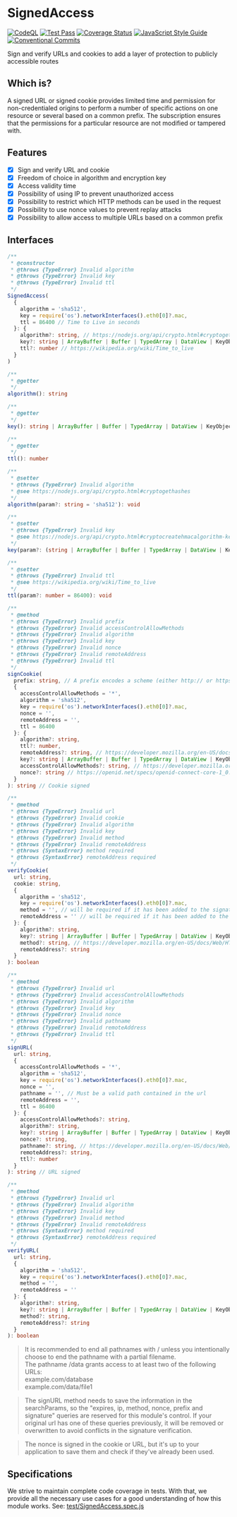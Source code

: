 # SignedAccess
[![CodeQL](https://github.com/JadsonLucena/SignedAccess.js/actions/workflows/github-code-scanning/codeql/badge.svg)](https://github.com/JadsonLucena/SignedAccess.js/actions/workflows/github-code-scanning/codeql)
[![Test Pass](https://github.com/JadsonLucena/SignedAccess.js/workflows/Tests/badge.svg)](https://github.com/JadsonLucena/SignedAccess.js/actions?workflow=Tests)
[![Coverage Status](https://coveralls.io/repos/github/JadsonLucena/SignedAccess.js/badge.svg)](https://coveralls.io/github/JadsonLucena/SignedAccess.js)
[![JavaScript Style Guide](https://img.shields.io/badge/code_style-standard-brightgreen.svg)](https://standardjs.com)
[![Conventional Commits](https://img.shields.io/badge/Conventional%20Commits-1.0.0-%23FE5196?logo=conventionalcommits&logoColor=white)](https://conventionalcommits.org)

Sign and verify URLs and cookies to add a layer of protection to publicly accessible routes

## Which is?
A signed URL or signed cookie provides limited time and permission for non-credentialed origins to perform a number of specific actions on one resource or several based on a common prefix.
The subscription ensures that the permissions for a particular resource are not modified or tampered with.

## Features
- [x] Sign and verify URL and cookie
- [x] Freedom of choice in algorithm and encryption key
- [x] Access validity time
- [x] Possibility of using IP to prevent unauthorized access
- [x] Possibility to restrict which HTTP methods can be used in the request
- [x] Possibility to use nonce values to prevent replay attacks
- [x] Possibility to allow access to multiple URLs based on a common prefix

## Interfaces
```typescript
/**
 * @constructor
 * @throws {TypeError} Invalid algorithm
 * @throws {TypeError} Invalid key
 * @throws {TypeError} Invalid ttl
 */
SignedAccess(
  {
    algorithm = 'sha512',
    key = require('os').networkInterfaces().eth0[0]?.mac,
    ttl = 86400 // Time to Live in seconds
  }: {
    algorithm?: string, // https://nodejs.org/api/crypto.html#cryptogethashes
    key?: string | ArrayBuffer | Buffer | TypedArray | DataView | KeyObject | CryptoKey, // https://nodejs.org/api/crypto.html#cryptocreatehmacalgorithm-key-options
    ttl?: number // https://wikipedia.org/wiki/Time_to_live
  }
)
```

```typescript
/**
 * @getter
 */
algorithm(): string

/**
 * @getter
 */
key(): string | ArrayBuffer | Buffer | TypedArray | DataView | KeyObject | CryptoKey

/**
 * @getter
 */
ttl(): number
```

```typescript
/**
 * @setter
 * @throws {TypeError} Invalid algorithm
 * @see https://nodejs.org/api/crypto.html#cryptogethashes
 */
algorithm(param?: string = 'sha512'): void

/**
 * @setter
 * @throws {TypeError} Invalid key
 * @see https://nodejs.org/api/crypto.html#cryptocreatehmacalgorithm-key-options
 */
key(param?: (string | ArrayBuffer | Buffer | TypedArray | DataView | KeyObject | CryptoKey) = require('os').networkInterfaces().eth0[0]?.mac): void

/**
 * @setter
 * @throws {TypeError} Invalid ttl
 * @see https://wikipedia.org/wiki/Time_to_live
 */
ttl(param?: number = 86400): void
```

```typescript
/**
 * @method
 * @throws {TypeError} Invalid prefix
 * @throws {TypeError} Invalid accessControlAllowMethods
 * @throws {TypeError} Invalid algorithm
 * @throws {TypeError} Invalid key
 * @throws {TypeError} Invalid nonce
 * @throws {TypeError} Invalid remoteAddress
 * @throws {TypeError} Invalid ttl
 */
signCookie(
  prefix: string, // A prefix encodes a scheme (either http:// or https://), FQDN, and an optional path. Ending the path with a / is optional but recommended. The prefix shouldn't include query parameters or fragments such as ? or #.
  {
    accessControlAllowMethods = '*',
    algorithm = 'sha512',
    key = require('os').networkInterfaces().eth0[0]?.mac,
    nonce = '',
    remoteAddress = '',
    ttl = 86400
  }: {
    algorithm?: string,
    ttl?: number,
    remoteAddress?: string, // https://developer.mozilla.org/en-US/docs/Glossary/IP_Address
    key?: string | ArrayBuffer | Buffer | TypedArray | DataView | KeyObject | CryptoKey,
    accessControlAllowMethods?: string, // https://developer.mozilla.org/en-US/docs/Web/HTTP/Headers/Access-Control-Allow-Methods
    nonce?: string // https://openid.net/specs/openid-connect-core-1_0.html#NonceNotes
  }
): string // Cookie signed

/**
 * @method
 * @throws {TypeError} Invalid url
 * @throws {TypeError} Invalid cookie
 * @throws {TypeError} Invalid algorithm
 * @throws {TypeError} Invalid key
 * @throws {TypeError} Invalid method
 * @throws {TypeError} Invalid remoteAddress
 * @throws {SyntaxError} method required
 * @throws {SyntaxError} remoteAddress required
 */
verifyCookie(
  url: string,
  cookie: string,
  {
    algorithm = 'sha512',
    key = require('os').networkInterfaces().eth0[0]?.mac,
    method = '', // will be required if it has been added to the signature
    remoteAddress = '' // will be required if it has been added to the signature
  }: {
    algorithm?: string,
    key?: string | ArrayBuffer | Buffer | TypedArray | DataView | KeyObject | CryptoKey,
    method?: string, // https://developer.mozilla.org/en-US/docs/Web/HTTP/Methods
    remoteAddress?: string
  }
): boolean

/**
 * @method
 * @throws {TypeError} Invalid url
 * @throws {TypeError} Invalid accessControlAllowMethods
 * @throws {TypeError} Invalid algorithm
 * @throws {TypeError} Invalid key
 * @throws {TypeError} Invalid nonce
 * @throws {TypeError} Invalid pathname
 * @throws {TypeError} Invalid remoteAddress
 * @throws {TypeError} Invalid ttl
 */
signURL(
  url: string,
  {
    accessControlAllowMethods = '*',
    algorithm = 'sha512',
    key = require('os').networkInterfaces().eth0[0]?.mac,
    nonce = '',
    pathname = '', // Must be a valid path contained in the url
    remoteAddress = '',
    ttl = 86400
  }: {
    accessControlAllowMethods?: string,
    algorithm?: string,
    key?: string | ArrayBuffer | Buffer | TypedArray | DataView | KeyObject | CryptoKey,
    nonce?: string,
    pathname?: string, // https://developer.mozilla.org/en-US/docs/Web/API/URL/pathname
    remoteAddress?: string,
    ttl?: number
  }
): string // URL signed

/**
 * @method
 * @throws {TypeError} Invalid url
 * @throws {TypeError} Invalid algorithm
 * @throws {TypeError} Invalid key
 * @throws {TypeError} Invalid method
 * @throws {TypeError} Invalid remoteAddress
 * @throws {SyntaxError} method required
 * @throws {SyntaxError} remoteAddress required
 */
verifyURL(
  url: string,
  {
    algorithm = 'sha512',
    key = require('os').networkInterfaces().eth0[0]?.mac,
    method = '',
    remoteAddress = ''
  }: {
    algorithm?: string,
    key?: string | ArrayBuffer | Buffer | TypedArray | DataView | KeyObject | CryptoKey,
    method?: string,
    remoteAddress?: string
  }
): boolean
```

> It is recommended to end all pathnames with / unless you intentionally choose to end the pathname with a partial filename.\
> The pathname /data grants access to at least two of the following URLs:\
> example.com/database\
> example.com/data/file1

> The signURL method needs to save the information in the searchParams, so the "expires, ip, method, nonce, prefix and signature" queries are reserved for this module's control. If your original url has one of these queries previously, it will be removed or overwritten to avoid conflicts in the signature verification.

> The nonce is signed in the cookie or URL, but it's up to your application to save them and check if they've already been used.

## Specifications
We strive to maintain complete code coverage in tests. With that, we provide all the necessary use cases for a good understanding of how this module works. See: [test/SignedAccess.spec.js](https://github.com/JadsonLucena/SignedAccess.js/blob/main/test/SignedAccess.spec.js)
